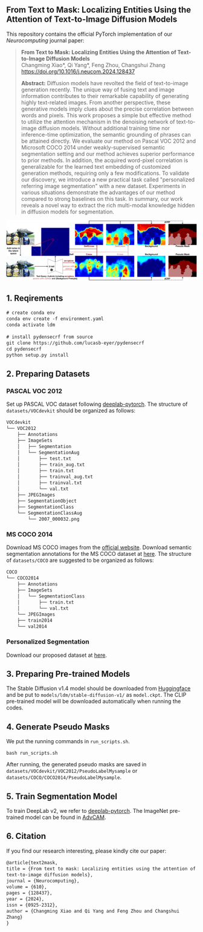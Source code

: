 ## From Text to Mask: Localizing Entities Using the Attention of Text-to-Image Diffusion Models

This repository contains the official PyTorch implementation of our *Neurocomputing* journal paper:

> **From Text to Mask: Localizing Entities Using the Attention of Text-to-Image Diffusion Models**<br>
> Changming Xiao*, Qi Yang*, Feng Zhou, Changshui Zhang <br>
> https://doi.org/10.1016/j.neucom.2024.128437 <br>
>
>**Abstract:** Diffusion models have revolted the field of text-to-image generation recently. The unique way of fusing text and image information contributes to their remarkable capability of generating highly text-related images. From another perspective, these generative models imply clues about the precise correlation between words and pixels. This work proposes a simple but effective method to utilize the attention mechanism in the denoising network of text-to-image diffusion models. Without additional training time nor inference-time optimization, the semantic grounding of phrases can be attained directly. We evaluate our method on Pascal VOC 2012 and Microsoft COCO 2014 under weakly-supervised semantic segmentation setting and our method achieves superior performance to prior methods. In addition, the acquired word-pixel correlation is generalizable for the learned text embedding of customized generation methods, requiring only a few modifications. To validate our discovery, we introduce a new practical task called "personalized referring image segmentation" with a new dataset. Experiments in various situations demonstrate the advantages of our method compared to strong baselines on this task. In summary, our work reveals a novel way to extract the rich multi-modal knowledge hidden in diffusion models for segmentation.

<div align=center>
<img src="images/outline.png">
</div>

## 1. Reqirements
```
# create conda env
conda env create -f environment.yaml
conda activate ldm

# install pydensecrf from source
git clone https://github.com/lucasb-eyer/pydensecrf
cd pydensecrf
python setup.py install
```

## 2. Preparing Datasets
### PASCAL VOC 2012
Set up PASCAL VOC dataset following [deeplab-pytorch](https://github.com/kazuto1011/deeplab-pytorch/blob/master/data/datasets/voc12/README.md).
The structure of `datasets/VOCdevkit` should be organized as follows:
```
VOCdevkit
└── VOC2012
    ├── Annotations
    ├── ImageSets
    │   ├── Segmentation
    │   └── SegmentationAug
    │       ├── test.txt
    │       ├── train_aug.txt
    │       ├── train.txt
    │       ├── trainval_aug.txt
    │       ├── trainval.txt
    │       └── val.txt
    ├── JPEGImages
    ├── SegmentationObject
    ├── SegmentationClass
    └── SegmentationClassAug
        └── 2007_000032.png
```

### MS COCO 2014
Download MS COCO images from the [official website](https://cocodataset.org/#download).
Download semantic segmentation annotations for the MS COCO dataset at [here](https://drive.google.com/file/d/1pRE9SEYkZKVg0Rgz2pi9tg48j7GlinPV/view?usp=sharing).
The structure of `datasets/COCO` are suggested to be organized as follows:
```
COCO
└── COCO2014
    ├── Annotations
    ├── ImageSets
    │	└── SegmentationClass
    │	    ├── train.txt
    │       └── val.txt
    └── JPEGImages
	├── train2014
	└── val2014
```

### Personalized Segmentation
Download our proposed dataset at [here](https://cloud.tsinghua.edu.cn/f/770f65358e25434d8da3/).

## 3. Preparing Pre-trained Models
The Stable Diffusion v1.4 model should be downloaded from [Huggingface](https://huggingface.co/CompVis/stable-diffusion) and be put to `models/ldm/stable-diffusion-v1/` as `model.ckpt`.
The CLIP pre-trained model will be downloaded automatically when running the codes.

## 4. Generate Pseudo Masks
We put the running commands in `run_scripts.sh`.
```
bash run_scripts.sh
```
After running, the generated pseudo masks are saved in `datasets/VOCdevkit/VOC2012/PseudoLabelMysample` or `datasets/COCO/COCO2014/PseudoLabelMysample`.

## 5. Train Segmentation Model
To train DeepLab v2, we refer to [deeplab-pytorch](https://github.com/kazuto1011/deeplab-pytorch). The ImageNet pre-trained model can be found in [AdvCAM](https://github.com/jbeomlee93/AdvCAM).

## 6. Citation

If you find our research interesting, please kindly cite our paper:

```
@article{text2mask,
title = {From text to mask: Localizing entities using the attention of text-to-image diffusion models},
journal = {Neurocomputing},
volume = {610},
pages = {128437},
year = {2024},
issn = {0925-2312},
author = {Changming Xiao and Qi Yang and Feng Zhou and Changshui Zhang}
}
```
